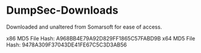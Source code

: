 # DumpSec-Downloads
Downloaded and unaltered from Somarsoft for ease of access. 

x86 MD5 File Hash: A968BB4E79A92D829FF1865C57FABD9B
x64 MD5 File Hash: 9478A309F37043DE41FE67C5C3D3AB56

